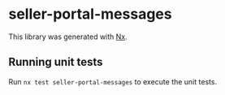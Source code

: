 # seller-portal-messages

This library was generated with [Nx](https://nx.dev).

## Running unit tests

Run `nx test seller-portal-messages` to execute the unit tests.
